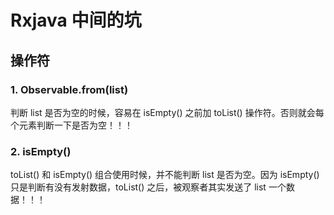 # Rxjava 中间的坑

## 操作符

### 1. Observable.from(list)

判断 list 是否为空的时候，容易在 isEmpty() 之前加 toList() 操作符。否则就会每个元素判断一下是否为空！！！

### 2. isEmpty()

toList() 和 isEmpty() 组合使用时候，并不能判断 list 是否为空。因为 isEmpty() 只是判断有没有发射数据，toList() 之后，被观察者其实发送了 list 一个数据！！！

